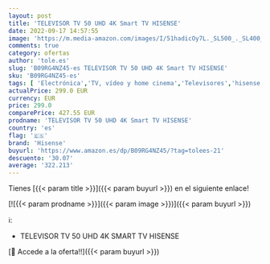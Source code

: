 ```yaml
---
layout: post
title: 'TELEVISOR TV 50 UHD 4K Smart TV HISENSE'
date: 2022-09-17 14:57:55
image: 'https://m.media-amazon.com/images/I/51hadicOy7L._SL500_._SL400_.jpg'
comments: true
category: ofertas
author: 'tole.es'
slug: 'B09RG4NZ45-es TELEVISOR TV 50 UHD 4K Smart TV HISENSE'
sku: 'B09RG4NZ45-es'
tags: [ 'Electrónica','TV, vídeo y home cinema','Televisores','hisense','smart','televisor','tv','🇪🇸', ]
actualPrice: 299.0 EUR
currency: EUR
price: 299.0
comparePrice: 427.55 EUR
prodname: 'TELEVISOR TV 50 UHD 4K Smart TV HISENSE'
country: 'es'
flag: '🇪🇸'
brand: 'Hisense'
buyurl: 'https://www.amazon.es/dp/B09RG4NZ45/?tag=tolees-21'
descuento: '30.07'
average: '322.213'
---
```


Tienes [{{< param title >}}]({{< param buyurl >}}) en el siguiente enlace!

[![{{< param prodname >}}]({{< param image >}})]({{< param buyurl >}})

ℹ️:

- TELEVISOR TV 50 UHD 4K SMART TV HISENSE

[🛒 Accede a la oferta!!]({{< param buyurl >}})
